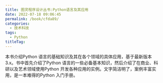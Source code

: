 ```yaml
---
title: 图灵程序设计丛书:Python语言及其应用
date: 2022-07-18 09:06:45
permalink: /book/cfda89/
categories:
  - 技术科技
tags:
  - Python
titleTag: 
---
```


本书介绍Python 语言的基础知识及其在各个领域的具体应用，基于最新版本3.x。书中首先介绍了Python 语言的一些必备基本知识，然后介绍了在商业、科研以及艺术领域使用Python 开发各种应用的实例。文字简洁明了，案例丰富实用，是一本难得的Python 入门手册。

<!-- more -->

<BookShelf
album="https://cdn.staticaly.com/gh/jonsam-ng/image-hosting@master/oxygen-space/image.3ops9me6g2w0.png"
:pages="410"
link="https://www.aliyundrive.com/s/SKMPypk3po2"
douban="https://book.douban.com/subject/26675127/"
author="[美] Bill Lubanovic"
publisher="人民邮电出版社"
intro="本书介绍Python 语言的基础知识及其在各个领域的具体应用，基于最新版本3.x。书中首先介绍了Python 语言的一些必备基本知识，然后介绍了在商业、科研以及艺术领域使用Python 开发各种应用的实例。文字简洁明了，案例丰富实用，是一本难得的Python 入门手册。"
lang="中文"
/>
